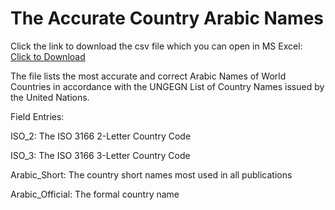 The Accurate Country Arabic Names
====

Click the link to download the csv file which you can open in MS Excel: <a href="https://github.com/MohsenAlyafei/Countries/blob/main/ArabicNames/Countries_ISO_To_Arabic.csv" ISO_To_Arabic_Countries>Click to Download</a>

The file lists the most accurate and correct Arabic Names of World Countries in accordance with the UNGEGN List of Country Names issued by the United Nations.

Field Entries:

ISO_2: The ISO 3166 2-Letter Country Code

ISO_3: The ISO 3166 3-Letter Country Code

Arabic_Short: The country short names most used in all publications

Arabic_Official: The formal country name

